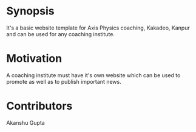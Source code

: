 # Synopsis

It's a basic website template for Axis Physics coaching, Kakadeo, Kanpur and can be used for any coaching institute.

# Motivation

A coaching institute must have it's own website which can be used to promote as well as to publish important news.

# Contributors

Akanshu Gupta

